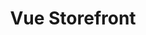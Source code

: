 ---
title: "Vue Storefront"
description: "Vue Storefront is a lightning fast platform for headless Commerce. Boost your site performance, shape the customer journey and free your developer's creativity."
logo: "/img/companies/square/dark/vue-storefront.svg"
logoFull: "/img/companies/full/light/vue-storefront.svg"
link: https://www.vuestorefront.io/?ref=nuxt
icon: vue-storefront.svg
fullDescription: "Vue Storefront, built with an open-source mindset and the trust of a global community, is the result of our effort to provide developers with modern and forward-thinking technical solutions crafted to meet common eCommerce industry challenges."
services:
  - Integration
  - Ecommerce
resources:
  -
    name: 'Discover Vue Storefront solutions'
    url: 'https://www.vuestorefront.io/product'
emailAddress:
phoneNumber:
twitter: 'VueStorefront'
github: 'vuestorefront'
color:
  - '#02c652'
---